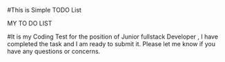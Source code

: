 #This is Simple  TODO List

MY TO DO LIST


#It is my Coding Test for the position of Junior fullstack Developer , I have completed the task and I am ready to submit it. Please let me know if you have any questions or concerns.